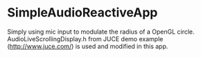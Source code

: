 # SimpleAudioReactiveApp
Simply using mic input to modulate the radius of a OpenGL circle. 
AudioLiveScrollingDisplay.h from JUCE demo example (http://www.juce.com/) is used and modified in this app.
